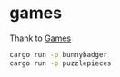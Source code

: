 # games

Thank to [Games](https://github.com/CharlesPikachu/Games)

```sh
cargo run -p bunnybadger
cargo run -p puzzlepieces
```

